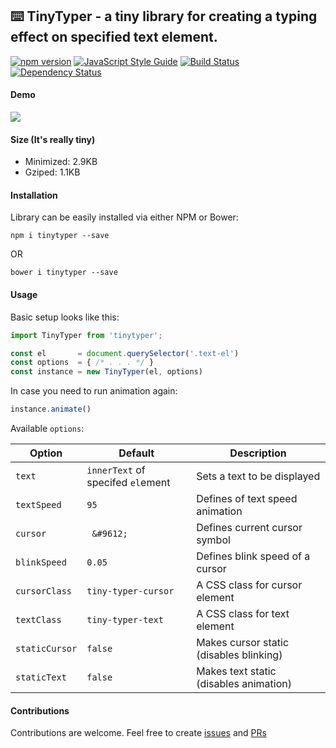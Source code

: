 ## ⌨️  TinyTyper - a tiny library for creating a typing effect on specified text element.
[![npm version](https://badge.fury.io/js/tinytyper.svg)](https://badge.fury.io/js/tinytyper)
[![JavaScript Style Guide](https://img.shields.io/badge/code%20style-standard-brightgreen.svg)](http://standardjs.com/)
[![Build Status](https://travis-ci.org/lourenc/tinytyper.svg?branch=develop)](https://travis-ci.org/lourenc/tinytyper)
[![Dependency Status](https://gemnasium.com/badges/github.com/lourenc/tinytyper.svg)](https://gemnasium.com/github.com/lourenc/tinytyper)

#### Demo
<img align="center" src="http://g.recordit.co/8MTkbe9Crg.gif">

#### Size (It's really tiny)
  - Minimized: 2.9KB
  - Gziped:    1.1KB

#### Installation
Library can be easily installed via either NPM or Bower:

`npm i tinytyper --save`

OR

`bower i tinytyper --save`

#### Usage

Basic setup looks like this:

```js
import TinyTyper from 'tinytyper';

const el       = document.querySelector('.text-el')
const options  = { /* . . . */ }
const instance = new TinyTyper(el, options)
```

In case you need to run animation again: 
```js
instance.animate()
```

Available `options`:

Option        | Default      | Description
------------- | -------------|--------------
`text`        | `innerText` of specifed `el`ement | Sets a text to be displayed
`textSpeed`   | `95`           | Defines of text speed animation
`cursor`      | ` &#9612;`   | Defines current cursor symbol
`blinkSpeed`  | `0.05`         | Defines blink speed of a cursor
`cursorClass` | `tiny-typer-cursor` | A CSS class for cursor element
`textClass`   | `tiny-typer-text` | A CSS class for text element
`staticCursor`| `false` | Makes cursor static (disables blinking)
`staticText`  | `false` | Makes text static (disables animation)

#### Contributions

Contributions are welcome. Feel free to create [issues](https://github.com/lourenc/tinytyper/issues) and [PRs](https://github.com/lourenc/tinytyper/pulls)
